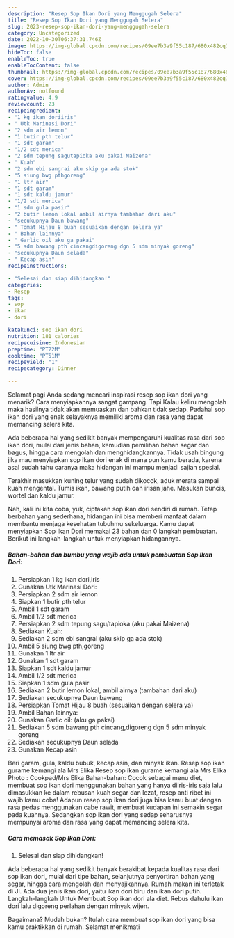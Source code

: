 ```yaml
---
description: "Resep Sop Ikan Dori yang Menggugah Selera"
title: "Resep Sop Ikan Dori yang Menggugah Selera"
slug: 2023-resep-sop-ikan-dori-yang-menggugah-selera
category: Uncategorized
date: 2022-10-30T06:37:31.746Z
image: https://img-global.cpcdn.com/recipes/09ee7b3a9f55c187/680x482cq70/sop-ikan-dori-foto-resep-utama.jpg
hideToc: false
enableToc: true
enableTocContent: false
thumbnail: https://img-global.cpcdn.com/recipes/09ee7b3a9f55c187/680x482cq70/sop-ikan-dori-foto-resep-utama.jpg
cover: https://img-global.cpcdn.com/recipes/09ee7b3a9f55c187/680x482cq70/sop-ikan-dori-foto-resep-utama.jpg
author: Admin
authorAv: notfound
ratingvalue: 4.9
reviewcount: 23
recipeingredient:
- "1 kg ikan doriiris"
- " Utk Marinasi Dori"
- "2 sdm air lemon"
- "1 butir pth telur"
- "1 sdt garam"
- "1/2 sdt merica"
- "2 sdm tepung sagutapioka aku pakai Maizena"
- " Kuah"
- "2 sdm ebi sangrai aku skip ga ada stok"
- "5 siung bwg pthgoreng"
- "1 ltr air"
- "1 sdt garam"
- "1 sdt kaldu jamur"
- "1/2 sdt merica"
- "1 sdm gula pasir"
- "2 butir lemon lokal ambil airnya tambahan dari aku"
- "secukupnya Daun bawang"
- " Tomat Hijau 8 buah sesuaikan dengan selera ya"
- " Bahan lainnya"
- " Garlic oil aku ga pakai"
- "5 sdm bawang pth cincangdigoreng dgn 5 sdm minyak goreng"
- "secukupnya Daun selada"
- " Kecap asin"
recipeinstructions:

- "Selesai dan siap dihidangkan!"
categories:
- Resep
tags:
- sop
- ikan
- dori

katakunci: sop ikan dori 
nutrition: 181 calories
recipecuisine: Indonesian
preptime: "PT22M"
cooktime: "PT51M"
recipeyield: "1"
recipecategory: Dinner

---
```



Selamat pagi Anda sedang mencari inspirasi resep sop ikan dori yang menarik? Cara menyiapkannya sangat gampang. Tapi Kalau keliru mengolah maka hasilnya tidak akan memuaskan dan bahkan tidak sedap. Padahal sop ikan dori yang enak selayaknya memiliki aroma dan rasa yang dapat memancing selera kita.


Ada beberapa hal yang sedikit banyak mempengaruhi kualitas rasa dari sop ikan dori, mulai dari jenis bahan, kemudian pemilihan bahan segar dan bagus, hingga cara mengolah dan menghidangkannya. Tidak usah bingung jika mau menyiapkan sop ikan dori enak di mana pun kamu berada, karena asal sudah tahu caranya maka hidangan ini mampu menjadi sajian spesial.

Terakhir masukkan kuning telur yang sudah dikocok, aduk merata sampai kuah mengental. Tumis ikan, bawang putih dan irisan jahe. Masukan buncis, wortel dan kaldu jamur.


Nah, kali ini kita coba, yuk, ciptakan sop ikan dori sendiri di rumah. Tetap berbahan yang sederhana, hidangan ini bisa memberi manfaat dalam membantu menjaga kesehatan tubuhmu sekeluarga. Kamu dapat menyiapkan Sop Ikan Dori memakai 23 bahan dan 0 langkah pembuatan. Berikut ini langkah-langkah untuk menyiapkan hidangannya.

<!--inarticleads1-->

##### Bahan-bahan dan bumbu yang wajib ada untuk pembuatan Sop Ikan Dori:

1. Persiapkan 1 kg ikan dori,iris
1. Gunakan  Utk Marinasi Dori:
1. Persiapkan 2 sdm air lemon
1. Siapkan 1 butir pth telur
1. Ambil 1 sdt garam
1. Ambil 1/2 sdt merica
1. Persiapkan 2 sdm tepung sagu/tapioka (aku pakai Maizena)
1. Sediakan  Kuah:
1. Sediakan 2 sdm ebi sangrai (aku skip ga ada stok)
1. Ambil 5 siung bwg pth,goreng
1. Gunakan 1 ltr air
1. Gunakan 1 sdt garam
1. Siapkan 1 sdt kaldu jamur
1. Ambil 1/2 sdt merica
1. Siapkan 1 sdm gula pasir
1. Sediakan 2 butir lemon lokal, ambil airnya (tambahan dari aku)
1. Sediakan secukupnya Daun bawang
1. Persiapkan  Tomat Hijau 8 buah (sesuaikan dengan selera ya)
1. Ambil  Bahan lainnya:
1. Gunakan  Garlic oil: (aku ga pakai)
1. Sediakan 5 sdm bawang pth cincang,digoreng dgn 5 sdm minyak goreng
1. Sediakan secukupnya Daun selada
1. Gunakan  Kecap asin


Beri garam, gula, kaldu bubuk, kecap asin, dan minyak ikan. Resep sop ikan gurame kemangi ala Mrs Elika Resep sop ikan gurame kemangi ala Mrs Elika Photo : Cookpad/Mrs Elika Bahan-bahan: Cocok sebagai menu diet, membuat sop ikan dori menggunakan bahan yang hanya diiris-iris saja lalu dimasukkan ke dalam rebusan kuah segar dan lezat, resep anti ribet ini wajib kamu coba! Adapun resep sop ikan dori juga bisa kamu buat dengan rasa pedas menggunakan cabe rawit, membuat kudapan ini semakin segar pada kuahnya. Sedangkan sop ikan dori yang sedap seharusnya mempunyai aroma dan rasa yang dapat memancing selera kita. 

<!--inarticleads2-->

##### Cara memasak Sop Ikan Dori:


1. Selesai dan siap dihidangkan!

Ada beberapa hal yang sedikit banyak berakibat kepada kualitas rasa dari sop ikan dori, mulai dari tipe bahan, selanjutnya penyortiran bahan yang segar, hingga cara mengolah dan menyajikannya. Rumah makan ini terletak di Jl. Ada dua jenis ikan dori, yaitu ikan dori biru dan ikan dori putih. Langkah-langkah Untuk Membuat Sop ikan dori ala diet. Rebus dahulu ikan dori lalu digoreng perlahan dengan minyak wijen. 

Bagaimana? Mudah bukan? Itulah cara membuat sop ikan dori yang bisa kamu praktikkan di rumah. Selamat menikmati
